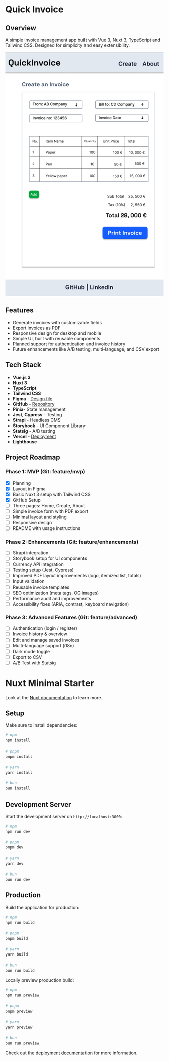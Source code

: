 # Quick Invoice

## Overview
A simple invoice management app built with Vue 3, Nuxt 3, TypeScript and Tailwind CSS.
Designed for simplicity and easy extensibility.

![Quick Invoice Screenshot](public/wireframe-quick-invoice.png)

## Features
- Generate invoices with customizable fields
- Export invoices as PDF
- Responsive design for desktop and mobile
- Simple UI, built with reusable components
- Planned support for authentication and invoice history
- Future enhancements like A/B testing, multi-language, and CSV export

## Tech Stack
- **Vue.js 3**
- **Nuxt 3**
- **TypeScript**
- **Tailwind CSS**
- **Figma** - [Design file](https://www.figma.com/design/buevG8pmnyx6B4U3FwyRVw/QuickInvoice?node-id=0-1&t=7mFtCDF4piA5mxrS-1)
- **GitHub** - [Repository](https://github.com/kizuyoko/quick-invoice)
- **Pinia**- State management
- **Jest, Cypress** - Testing
- **Strapi** - Headless CMS
- **Storybook** - UI Component Library
- **Statsig** - A/B testing
- **Vercel** - [Deployment](https://quick-invoice-eight.vercel.app/)
- **Lighthouse**

## Project Roadmap

### Phase 1: MVP (Git: feature/mvp)
- [x] Planning
- [x] Layout in Figma
- [x] Basic Nuxt 3 setup with Tailwind CSS
- [x] GitHub Setup
- [ ] Three pages: Home, Create, About
- [ ] Simple invoice form with PDF export
- [ ] Minimal layout and styling
- [ ] Responsive design
- [ ] README with usage instructions

### Phase 2: Enhancements (Git: feature/enhancements)
- [ ] Strapi integration
- [ ] Storybook setup for UI components
- [ ] Currency API integration
- [ ] Testing setup (Jest, Cypress)
- [ ] Improved PDF layout improvements (logo, itemized list, totals)
- [ ] Input validation
- [ ] Reusable invoice templates
- [ ] SEO optimization (meta tags, OG images)
- [ ] Performance audit and improvements
- [ ] Accessibility fixes (ARIA, contrast, keyboard navigation)

### Phase 3: Advanced Features (Git: feature/advanced)
- [ ] Authentication (login / register)
- [ ] Invoice history & overview
- [ ] Edit and manage saved invoices
- [ ] Multi-language support (i18n)
- [ ] Dark mode toggle
- [ ] Export to CSV
- [ ] A/B Test with Statsig

# Nuxt Minimal Starter

Look at the [Nuxt documentation](https://nuxt.com/docs/getting-started/introduction) to learn more.

## Setup

Make sure to install dependencies:

```bash
# npm
npm install

# pnpm
pnpm install

# yarn
yarn install

# bun
bun install
```

## Development Server

Start the development server on `http://localhost:3000`:

```bash
# npm
npm run dev

# pnpm
pnpm dev

# yarn
yarn dev

# bun
bun run dev
```

## Production

Build the application for production:

```bash
# npm
npm run build

# pnpm
pnpm build

# yarn
yarn build

# bun
bun run build
```

Locally preview production build:

```bash
# npm
npm run preview

# pnpm
pnpm preview

# yarn
yarn preview

# bun
bun run preview
```

Check out the [deployment documentation](https://nuxt.com/docs/getting-started/deployment) for more information.
